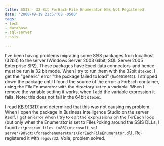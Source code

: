 ```yaml
---
title: SSIS - 32 Bit ForEach File Enumerator Was Not Registered
date: '2008-09-19 21:57:08 -0500'
tags:
- tech
- database
- sql-server
- ssis

---
```


I've been having problems migrating some SSIS packages from localhost (32bit) to
the server (Windows Server 2003 64bit, SQL Server 2005 Enterprise SP2). These
packages have Excel data connectors, and hence must be run in 32 bit mode. When
I try to run them with the 32bit `dtexe`c, I get the "generic" error "the package
failed to load" (`0xC0010014`). I stripped down the package until I found the
source of the error: a ForEach container, using the File Enumerator with the
directory set to a variable. When I remove the variable setting it works, when I
add the variable expression it fails. Note: this does not fail in the 64bit
`dtexec`.

<!-- truncate -->

I read [KB
913817](https://support.microsoft.com/default.aspx?scid=kb;en-us;913817) and determined that this was not causing my problem. When I open the
package in Business Intelligence Studio on the server itself, I get an error
when I try to edit the expressions on the ForEach loop (but only when the
Enumerator is set to File).Poking around the SSIS DLLs, I found `c:\program files
(x86)\microsoft sql server\90\dts\foreachenumerators\ForEachFileEnumerator.dll`.
Re-registered it with `regsvr32`. Voila, problem solved.
